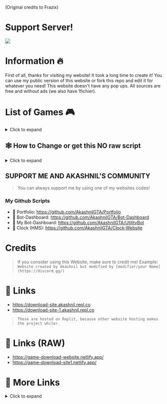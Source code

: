 (Original credits to Frazix)
# Support Server!
<a href="https://discord.gg/jGEPhDtqaY"><img src="https://discord.com/api/guilds/1103294223509356627/widget.png?style=banner2"></a>
# Information 🔥
First of all, thanks for visiting my website! It took a long time to create it! You can use my public version of this website or fork this repo and edit it for whatever you need! This website doesn't have any pop ups. All sources are free and without ads (we also have 1fichier).
# List of Games 🎮

<details>
  <summary>Click to expand</summary>

* GTA 5
* GTA San Andreas
* Red Dead Redemption II
* Roblox (for faster download)
* Minecraft
* Cyberpunk 2077
* GTA Vice City
* GTA III
* GTA Trilogy
* Alien Shooter
* Alien Shooter 2: The Legend
* Alien Shooter 2
* Age Of Empires II
* Battlefield 2: Bad Company
* Call Of Duty: Black Ops 1
* Crysis 1 
* Fallout New Vegas (Part 1 & Part 2)
* Half-Life 2
* Hitman Contracts 3
* Mafia II
* Mirror Edge
* Red Alert 3
* Sniper Elite 3
* Far Cry 4
* Freedom Fighters
* Hitman Absolution 
* The Forest
* Tomb Raider 2013

</details>

## 🕸️ How to Change or get this NO raw script

<details>
  <summary>Click to expand</summary>

> 1. Go to [Replit](replit.com) and sign up/login there.
> 2. Fork my [Repl 1 & 2 which is the latest 2 repls in my profile.](replit.com/@Akashnil) (Or get Repl 1 [here.](https://replit.com/@Akashnil/Download-Site?v=1)) [Repl 2](https://replit.com/@Akashnil/Download-Site?v=1)
> 3. Change whatever you want in index.html.
> 4. Your website is ready to go for useful options. (Note: You have to credit me or Frazix before finishing your script.)

</details>

## SUPPORT ME AND AKASHNIL'S COMMUNITY

> You can always support me by using one of my websites codes!

### __My Github Scripts__

* 🔗 Portfolio: https://github.com/AkashnilGTA/Portfolio
* 🔗 Bot-Dashboard: https://github.com/AkashnilGTA/Bot-Dashboard
* 🔗 My Bot-Dashboard: https://github.com/AkashnilGTA/UtilityBot
* 🔗 Clock (HMS): https://github.com/AkashnilGTA/Clock-Website

# Credits

> If you consider using this Website, make sure to credit me!
> Example: `Website created by Akashnil but modified by [modifier/your Name](https://discord.gg/)`

# 🔗 Links

* https://download-site.akashnil.repl.co
* https://download-site-1.akashnil.repl.co

> `These are hosted on Replit, because other website hosting makes the project whiter.`

# 🔗 Links (RAW)

* https://game-download-website.netlify.app/
* https://game-download-site1.netlify.app/

# 🔗 More Links

<details>
  <summary>Click to expand</summary>
 
* Emojis:  https://getemoji.com/
* Emojis2:  https://emojipedia.org/
* Symbols:  https://coolsymbols.com/
* Cool Avatar Maker:  https://discord-avatar-maker.app/
* Cool Translator: https://deepl.com/
* Discord Active Developer:  https://discord.com/developers/active-developer
* Make Cool Designs:  https://canvas.com/
* Make Time Stamps:  https://hammertime.cyou/


 If you need an easy TimeStamp Maker, then use [this](https://discordtimestamp.com/).


</details>
